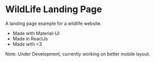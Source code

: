 # WildLife Landing Page #

A landing page example for a wildlife website.
- Made with Material-UI
- Made in ReactJs
- Made with <3

Note: Under Development, currently working on better mobile layout.
